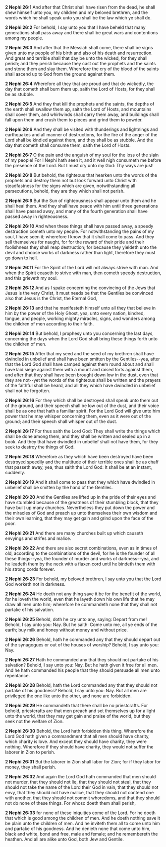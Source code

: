**2 Nephi 26:1** And after that Christ shall have risen from the dead, he shall shew himself unto you, my children and my beloved brethren, and the words which he shall speak unto you shall be the law which ye shall do.

**2 Nephi 26:2** For behold, I say unto you that I have beheld that many generations shall pass away and there shall be great wars and contentions among my people.

**2 Nephi 26:3** And after that the Messiah shall come, there shall be signs given unto my people of his birth and also of his death and resurrection. And great and terrible shall that day be unto the wicked, for they shall perish; and they perish because they cast out the prophets and the saints and stone them and slay them. Wherefore the cry of the blood of the saints shall ascend up to God from the ground against them.

**2 Nephi 26:4** Wherefore all they that are proud and that do wickedly, the day that cometh shall burn them up, saith the Lord of Hosts, for they shall be as stubble.

**2 Nephi 26:5** And they that kill the prophets and the saints, the depths of the earth shall swallow them up, saith the Lord of Hosts, and mountains shall cover them, and whirlwinds shall carry them away, and buildings shall fall upon them and crush them to pieces and grind them to powder.

**2 Nephi 26:6** And they shall be visited with thunderings and lightnings and earthquakes and all manner of destructions, for the fire of the anger of the Lord shall be kindled against them, and they shall be as stubble. And the day that cometh shall consume them, saith the Lord of Hosts.

**2 Nephi 26:7** O the pain and the anguish of my soul for the loss of the slain of my people! For I Nephi hath seen it, and it well nigh consumeth me before the presence of the Lord. But I must cry unto my God: Thy ways are just!

**2 Nephi 26:8** But behold, the righteous that hearken unto the words of the prophets and destroy them not but look forward unto Christ with steadfastness for the signs which are given, notwithstanding all persecutions, behold, they are they which shall not perish.

**2 Nephi 26:9** But the Sun of righteousness shall appear unto them and he shall heal them. And they shall have peace with him until three generations shall have passed away, and many of the fourth generation shall have passed away in righteousness.

**2 Nephi 26:10** And when these things shall have passed away, a speedy destruction cometh unto my people. For notwithstanding the pains of my soul, I have seen it; wherefore I know that it shall come to pass. And they sell themselves for naught, for for the reward of their pride and their foolishness they shall reap destruction; for because they yieldeth unto the devil and choose works of darkness rather than light, therefore they must go down to hell.

**2 Nephi 26:11** For the Spirit of the Lord will not always strive with man. And when the Spirit ceaseth to strive with man, then cometh speedy destruction, and this grieveth my soul.

**2 Nephi 26:12** And as I spake concerning the convincing of the Jews that Jesus is the very Christ, it must needs be that the Gentiles be convinced also that Jesus is the Christ, the Eternal God,

**2 Nephi 26:13** and that he manifesteth himself unto all they that believe in him by the power of the Holy Ghost, yea, unto every nation, kindred, tongue, and people, working mighty miracles, signs, and wonders among the children of men according to their faith.

**2 Nephi 26:14** But behold, I prophesy unto you concerning the last days, concerning the days when the Lord God shall bring these things forth unto the children of men.

**2 Nephi 26:15** After that my seed and the seed of my brethren shall have dwindled in unbelief and shall have been smitten by the Gentiles--yea, after that the Lord God shall have camped against them round about and shall have laid siege against them with a mount and raised forts against them, and after that they shall have been brought down low in the dust, even that they are not--yet the words of the righteous shall be written and the prayers of the faithful shall be heard, and all they which have dwindled in unbelief shall not be forgotten.

**2 Nephi 26:16** For they which shall be destroyed shall speak unto them out of the ground, and their speech shall be low out of the dust, and their voice shall be as one that hath a familiar spirit. For the Lord God will give unto him power that he may whisper concerning them, even as it were out of the ground; and their speech shall whisper out of the dust.

**2 Nephi 26:17** For thus saith the Lord God: They shall write the things which shall be done among them, and they shall be written and sealed up in a book. And they that have dwindled in unbelief shall not have them, for they seek to destroy the things of God.

**2 Nephi 26:18** Wherefore as they which have been destroyed have been destroyed speedily and the multitude of their terrible ones shall be as chaff that passeth away, yea, thus saith the Lord God: It shall be at an instant, suddenly.

**2 Nephi 26:19** And it shall come to pass that they which have dwindled in unbelief shall be smitten by the hand of the Gentiles.

**2 Nephi 26:20** And the Gentiles are lifted up in the pride of their eyes and have stumbled because of the greatness of their stumbling block, that they have built up many churches. Nevertheless they put down the power and the miracles of God and preach up unto themselves their own wisdom and their own learning, that they may get gain and grind upon the face of the poor.

**2 Nephi 26:21** And there are many churches built up which causeth envyings and strifes and malice.

**2 Nephi 26:22** And there are also secret combinations, even as in times of old, according to the combinations of the devil, for he is the founder of all these things--yea, the founder of murder and works of darkness--yea, and he leadeth them by the neck with a flaxen cord until he bindeth them with his strong cords forever.

**2 Nephi 26:23** For behold, my beloved brethren, I say unto you that the Lord God worketh not in darkness.

**2 Nephi 26:24** He doeth not any thing save it be for the benefit of the world, for he loveth the world, even that he layeth down his own life that he may draw all men unto him; wherefore he commandeth none that they shall not partake of his salvation.

**2 Nephi 26:25** Behold, doth he cry unto any, saying: Depart from me! Behold, I say unto you: Nay. But he saith: Come unto me, all ye ends of the earth; buy milk and honey without money and without price.

**2 Nephi 26:26** Behold, hath he commanded any that they should depart out of the synagogues or out of the houses of worship? Behold, I say unto you: Nay.

**2 Nephi 26:27** Hath he commanded any that they should not partake of his salvation? Behold, I say unto you: Nay. But he hath given it free for all men. And he hath commanded his people that they should persuade all men unto repentance.

**2 Nephi 26:28** Behold, hath the Lord commanded any that they should not partake of his goodness? Behold, I say unto you: Nay. But all men are privileged the one like unto the other, and none are forbidden.

**2 Nephi 26:29** He commandeth that there shall be no priestcrafts. For behold, priestcrafts are that men preach and set themselves up for a light unto the world, that they may get gain and praise of the world, but they seek not the welfare of Zion.

**2 Nephi 26:30** Behold, the Lord hath forbidden this thing. Wherefore the Lord God hath given a commandment that all men should have charity, which charity is love. And except they should have charity, they were nothing. Wherefore if they should have charity, they would not suffer the laborer in Zion to perish.

**2 Nephi 26:31** But the laborer in Zion shall labor for Zion; for if they labor for money, they shall perish.

**2 Nephi 26:32** And again the Lord God hath commanded that men should not murder, that they should not lie, that they should not steal, that they should not take the name of the Lord their God in vain, that they should not envy, that they should not have malice, that they should not contend one with another, that they should not commit whoredoms, and that they should not do none of these things. For whoso doeth them shall perish,

**2 Nephi 26:33** for none of these iniquities come of the Lord. For he doeth that which is good among the children of men. And he doeth nothing save it be plain unto the children of men. And he inviteth them all to come unto him and partake of his goodness. And he denieth none that come unto him, black and white, bond and free, male and female; and he remembereth the heathen. And all are alike unto God, both Jew and Gentile.

